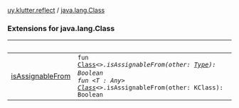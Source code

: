 [uy.klutter.reflect](../index.md) / [java.lang.Class](.)


### Extensions for java.lang.Class

|&nbsp;|&nbsp;|
|---|---|
| [isAssignableFrom](is-assignable-from.md) | <code>fun [Class](http://docs.oracle.com/javase/6/docs/api/java/lang/Class.html)<*>.isAssignableFrom(other: [Type](http://docs.oracle.com/javase/6/docs/api/java/lang/reflect/Type.html)): Boolean</code><br/><code>fun <T : Any> [Class](http://docs.oracle.com/javase/6/docs/api/java/lang/Class.html)<*>.isAssignableFrom(other: KClass<T>): Boolean</code><br/> |
